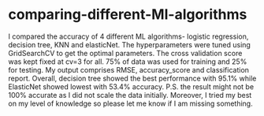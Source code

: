 # comparing-different-Ml-algorithms
I compared the accuracy of 4 different ML algorithms- logistic regression, decision tree, KNN and elasticNet. The hyperparameters were tuned using GridSearchCV to get the optimal parameters. The cross validation score was kept fixed at cv=3 for all. 75% of data was used for training and 25% for testing. 
My output comprises RMSE, accuracy_score and classification report. Overall, decision tree showed the best performance with 95.1% while ElasticNet showed lowest with 53.4% accuracy.
P.S. the result might not be 100% accurate as I did not scale the data initially. Moreover, I tried my best on my level of knowledge so please let me know if I am missing something.


